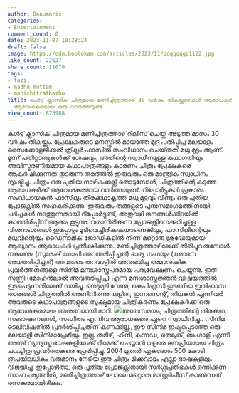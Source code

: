 ```yaml
---
author: Beaumaris
categories:
- Entertainment
comment_count: 0
date: 2023-11-07 10:38:24
draft: false
image: https://cdn.boolokam.com/articles/2023/11/qqqqqqqq1122.jpg
like_count: 22627
share_count: 11670
tags:
- fazil
- madhu muttam
- manichitrathazhu
title: കൾട്ട് ക്ലാസിക് ചിത്രമായ മണിച്ചിത്രത്താഴ് 30 വർഷം തികയ്ക്കുമ്പോൾ ആരാധകർക്ക്
  ആവേശകരമായ ഒരു വാർത്തയുണ്ട്
view_count: 873988
---
```


കൾട്ട് ക്ലാസിക് ചിത്രമായ മണിച്ചിത്രത്താഴ് റിലീസ് ചെയ്ത് അടുത്ത മാസം 30 വർഷം തികയ്ക്കും. പ്രേക്ഷകരുടെ മനസ്സിൽ മായാത്ത മുദ്ര പതിപ്പിച്ച മലയാളം സൈക്കോളജിക്കൽ ത്രില്ലർ ഫാസിൽ സംവിധാനം ചെയ്‌തത് മധു മുട്ടം ആണ്. മൂന്ന് പതിറ്റാണ്ടുകൾക്ക് ശേഷവും, അതിന്റെ സ്വാധീനമുള്ള കഥാഗതിയും അവിസ്മരണീയമായ കഥാപാത്രങ്ങളും കാരണം ചിത്രം പ്രേക്ഷകരെ ആകർഷിക്കുന്നത് തുടരുന്ന തരത്തിൽ ഇരുവരും ഒരു മാന്ത്രിക സ്വാധീനം സൃഷ്ടിച്ചു. ചിത്രം ഒരു പുതിയ നാഴികക്കല്ല് തൊടുമ്പോൾ, ചിത്രത്തിന്റെ കടുത്ത ആരാധകർക്ക് ആവേശകരമായ വാർത്തയുണ്ട്. റിപ്പോർട്ടുകൾ പ്രകാരം സംവിധായകൻ ഫാസിലും തിരക്കഥാകൃത്ത് മധു മുട്ടവും വീണ്ടും ഒരു പുതിയ പ്രോജക്റ്റിൽ സഹകരിക്കുന്നു. ഇരുവരും തങ്ങളുടെ പുനഃസമാഗമത്തിനായി ചർച്ചകൾ നടത്തുന്നതായി റിപ്പോർട്ടുണ്ട്, അതുവഴി ജനങ്ങൾക്കിടയിൽ കാത്തിരിപ്പിന് ആക്കം കൂട്ടുന്നു. വരാനിരിക്കുന്ന പ്രോജക്റ്റിനെക്കുറിച്ചുള്ള വിശദാംശങ്ങൾ ഇപ്പോഴും മൂടിവെച്ചിരിക്കുകയാണെങ്കിലും, ഫാസിലിന്റെയും മധുവിന്റെയും ഡൈനാമിക് ജോഡികളിൽ നിന്ന് മറ്റൊരു ശ്രദ്ധേയമായ ആഖ്യാനം ആരാധകർ പ്രതീക്ഷിക്കുന്നു. മണിച്ചിത്രത്താഴിലേക്ക് തിരിച്ചുവരുമ്പോൾ, നകുലനും (സുരേഷ് ഗോപി അവതരിപ്പിച്ചത്) ഭാര്യ ഗംഗയും (ശോഭന അവതരിപ്പിച്ചത്) അവരുടെ തറവാട്ടിൽ അനുഭവിച്ച അമാനുഷിക പ്രവർത്തനങ്ങളെ സിനിമ മനഃശാസ്ത്രപരമായ പര്യവേക്ഷണം ചെയ്യുന്നു. ഇത് സണ്ണി (മോഹൻലാൽ അവതരിപ്പിച്ച) എന്ന മനഃശാസ്ത്രജ്ഞൻ വിഷയത്തിൽ ഇടപെടുന്നതിലേക്ക് നയിച്ചു. നെടുമുടി വേണു, കെപിഎസി തുടങ്ങിയ ഇതിഹാസ താരങ്ങൾ ചിത്രത്തിൽ അണിനിരന്നു. ലളിത, ഇന്നസെന്റ്, തിലകൻ എന്നിവർ അവരുടെ കഥാപാത്രങ്ങളുടെ സൂക്ഷ്മമായ ചിത്രീകരണം പ്രേക്ഷകർക്ക് ഒരു ആവേശകരമായ അനുഭവമായി മാറി. ![](https://cdn.boolokam.com/articles/2023/11/qqqqqqqq1122.jpg)അതേസമയം, ചിത്രത്തിന്റെ തിരക്കഥ, സംഭാഷണങ്ങൾ, സംഗീതം എന്നിവ ആരാധകരെ ഏറെ സ്വാധീനിച്ചു.. സിനിമ ടെലിവിഷനിൽ പ്രദർശിപ്പിച്ചതിന് കണക്കില്ല., ഈ സിനിമ ഇഷ്ടപ്പെടാത്ത ഒരു മലയാളി സിനിമാപ്രേമിയും ഇല്ല. തമിഴ്, ഹിന്ദി, കന്നഡ, തെലുങ്ക്, ബംഗാളി എന്നീ അഞ്ച് വ്യത്യസ്ത ഭാഷകളിലേക്ക് റീമേക്ക് ചെയ്യാൻ വളരെ ജനപ്രിയമായ ചിത്രം ചലച്ചിത്ര പ്രവർത്തകരെ പ്രേരിപ്പിച്ചു. 2004 മുതൽ ഏകദേശം 500 കോടി രൂപയിലധികം വരുമാനം നേടിയ ഈ ചിത്രം മിക്കവാറും എല്ലാ ഭാഷകളിലും വിജയിച്ചു. ഇപ്പോഴിതാ, ഒരു പുതിയ പ്രോജക്റ്റിനായി സർഗ്ഗപ്രതിഭകൾ ഒന്നിക്കുന്ന സാഹചര്യത്തിൽ, മണിച്ചിത്രത്താഴ് പോലെ മറ്റൊരു മാസ്റ്റർപീസ് കാണുന്നത് രസകരമായിരിക്കും.